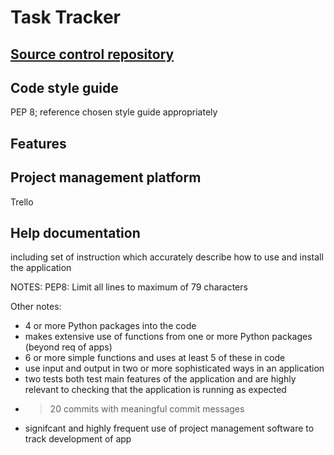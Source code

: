 # Task Tracker

## [Source control repository](https://github.com/Vickyyn/terminal-app)

## Code style guide
PEP 8; reference chosen style guide appropriately 

## Features 


## Project management platform
Trello 

## Help documentation 
including set of instruction which accurately describe how to use and install the application 


NOTES:
PEP8: Limit all lines to maximum of 79 characters


Other notes:
- 4 or more Python packages into the code
- makes extensive use of functions from one or more Python packages (beyond req of apps)
- 6 or more simple functions and uses at least 5 of these in code 
- use input and output in two or more sophisticated ways in an application 
- two tests both test main features of the application and are highly relevant to checking that the application is running as expected 
- > 20 commits with meaningful commit messages 
- signifcant and highly frequent use of project management software to track development of app 